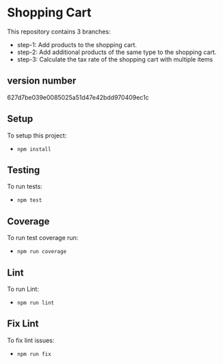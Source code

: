 # Shopping Cart

This repository contains 3 branches:

* step-1: Add products to the shopping cart.
* step-2: Add additional products of the same type to the shopping cart.
* step-3: Calculate the tax rate of the shopping cart with multiple items

## version number
627d7be039e0085025a51d47e42bdd970409ec1c

## Setup
To setup this project:
* `npm install`

## Testing
To run tests:
* `npm test`

## Coverage
To run test coverage run:
* `npm run coverage`

## Lint
To run Lint:
* `npm run lint`

## Fix Lint
To fix lint issues:
* `npm run fix`
